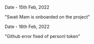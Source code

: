 Date - 15th Feb, 2022

"Swati Mam is onboarded on the project"

Date - 16th Feb, 2022

"Github error fixed of personl token"
